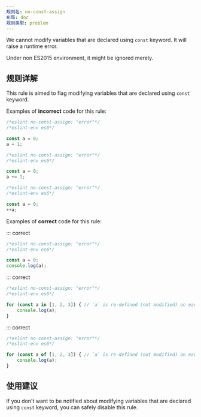 ```yaml
---
规则名: no-const-assign
布局: doc
规则类型: problem
---
```




We cannot modify variables that are declared using `const` keyword.
It will raise a runtime error.

Under non ES2015 environment, it might be ignored merely.

## 规则详解

This rule is aimed to flag modifying variables that are declared using `const` keyword.

Examples of **incorrect** code for this rule:



```js
/*eslint no-const-assign: "error"*/
/*eslint-env es6*/

const a = 0;
a = 1;
```



```js
/*eslint no-const-assign: "error"*/
/*eslint-env es6*/

const a = 0;
a += 1;
```



```js
/*eslint no-const-assign: "error"*/
/*eslint-env es6*/

const a = 0;
++a;
```

Examples of **correct** code for this rule:

::: correct

```js
/*eslint no-const-assign: "error"*/
/*eslint-env es6*/

const a = 0;
console.log(a);
```

::: correct

```js
/*eslint no-const-assign: "error"*/
/*eslint-env es6*/

for (const a in [1, 2, 3]) { // `a` is re-defined (not modified) on each loop step.
    console.log(a);
}
```

::: correct

```js
/*eslint no-const-assign: "error"*/
/*eslint-env es6*/

for (const a of [1, 2, 3]) { // `a` is re-defined (not modified) on each loop step.
    console.log(a);
}
```

## 使用建议

If you don't want to be notified about modifying variables that are declared using `const` keyword, you can safely disable this rule.
